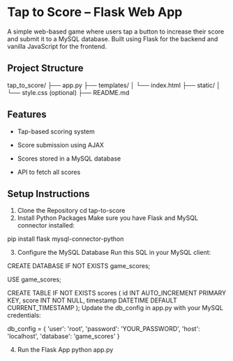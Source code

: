 # Tap to Score – Flask Web App
A simple web-based game where users tap a button to increase their score and submit it to a MySQL database. Built using Flask for the backend and vanilla JavaScript for the frontend.

## Project Structure
tap_to_score/
├── app.py
├── templates/
│   └── index.html
├── static/
│   └── style.css  (optional)
├── README.md

 ## Features
- Tap-based scoring system

- Score submission using AJAX

- Scores stored in a MySQL database

- API to fetch all scores

## Setup Instructions

1. Clone the Repository
cd tap-to-score
2. Install Python Packages
Make sure you have Flask and MySQL connector installed:

pip install flask mysql-connector-python

3. Configure the MySQL Database
Run this SQL in your MySQL client:

CREATE DATABASE IF NOT EXISTS game_scores;

USE game_scores;

CREATE TABLE IF NOT EXISTS scores (
    id INT AUTO_INCREMENT PRIMARY KEY,
    score INT NOT NULL,
    timestamp DATETIME DEFAULT CURRENT_TIMESTAMP
);
Update the db_config in app.py with your MySQL credentials:

db_config = {
    'user': 'root',
    'password': 'YOUR_PASSWORD',
    'host': 'localhost',
    'database': 'game_scores'
}

4. Run the Flask App
python app.py


